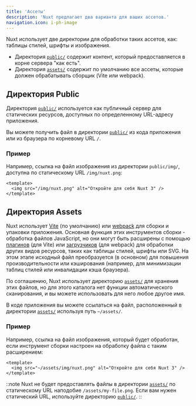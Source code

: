 ```yaml
---
title: 'Ассеты'
description: 'Nuxt предлагает два варианта для ваших ассетов.'
navigation.icon: i-ph-image
---
```


Nuxt использует две директории для обработки таких ассетов, как: таблицы стилей, шрифты и изображения.

- Директория [`public/`](/docs/guide/directory-structure/public) содержит контент, который предоставляется в корне сервера "как есть".
- Директория [`assets/`](/docs/guide/directory-structure/assets) содержит по умолчанию все ассеты, которые должен обрабатывать сборщик (Vite или webpack).

## Директория Public

Директория [`public/`](/docs/guide/directory-structure/public) используется как публичный сервер для статических ресурсов, доступных по определенному URL-адресу приложения.

Вы можете получить файл в директории [`public/`](/docs/guide/directory-structure/public) из кода приложения или из браузера по корневому URL `/`.

### Пример

Например, ссылка на файл изображения из директории `public/img/`, доступна по статическому URL `/img/nuxt.png`:

```vue [app.vue]
<template>
  <img src="/img/nuxt.png" alt="Откройте для себя Nuxt 3" />
</template>
```

## Директория Assets

Nuxt использует [Vite](https://vite.dev/guide/assets.html) (по умолчанию) или [webpack](https://webpack.js.org/guides/asset-management) для сборки и упаковки приложения. Основная функция этих инструментов сборки - обработка файлов JavaScript, но они могут быть расширены с помощью [плагинов](https://vite.dev/plugins) (для Vite) или [загрузчиков](https://webpack.js.org/loaders) (для webpack) для обработки других видов ресурсов, таких как таблицы стилей, шрифты или SVG. На этом этапе исходный файл преобразуется (в основном) для повышения производительности или кэширования (например, для минимизации таблиц стилей или инвалидации кэша браузера).

По соглашению, Nuxt использует директорию [`assets/`](/docs/guide/directory-structure/assets) для хранения этих файлов, но для этого каталога нет функции автоматического сканирования, и вы можете использовать для него любое другое имя.

В коде приложения вы можете ссылаться на файл, расположенный в директории [`assets/`](/docs/guide/directory-structure/assets) используя путь `~/assets/`.

### Пример

Например, ссылка на файл изображения, который будет обработан, если инструмент сборки настроен на обработку файла с таким расширением:

```vue [app.vue]
<template>
  <img src="~/assets/img/nuxt.png" alt="Откройте для себя Nuxt 3" />
</template>
```

::note
Nuxt не будет предоставлять файлы в директории [`assets/`](/docs/guide/directory-structure/assets) по статическому URL наподобие `/assets/my-file.png`. Если вам нужен статический URL, используйте директорию [`public/`](#директория-public).
::
